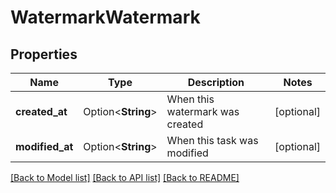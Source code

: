# WatermarkWatermark

## Properties

Name | Type | Description | Notes
------------ | ------------- | ------------- | -------------
**created_at** | Option<**String**> | When this watermark was created | [optional]
**modified_at** | Option<**String**> | When this task was modified | [optional]

[[Back to Model list]](../README.md#documentation-for-models) [[Back to API list]](../README.md#documentation-for-api-endpoints) [[Back to README]](../README.md)


